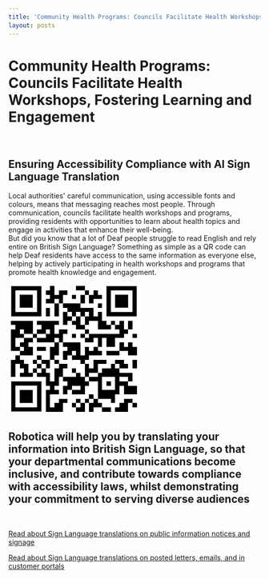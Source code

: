 ```yaml
---
title: 'Community Health Programs: Councils Facilitate Health Workshops, Fostering Learning and Engagement'
layout: posts
---
```


# Community Health Programs: Councils Facilitate Health Workshops, Fostering Learning and Engagement

![]()

## Ensuring Accessibility Compliance with AI Sign Language Translation

Local authorities' careful communication, using accessible fonts and colours, means that messaging reaches most people.  Through communication, councils facilitate health workshops and programs, providing residents with opportunities to learn about health topics and engage in activities that enhance their well-being.  
But did you know that a lot of Deaf people struggle to read English and rely entire on British Sign Language?
Something as simple as a QR code can help Deaf residents have access to the same information as everyone else, helping by actively participating in health workshops and programs that promote health knowledge and engagement.

![QR Code](/posts/images/qr-contact.png)

## Robotica will help you by translating your information into British Sign Language, so that your departmental communications become inclusive, and contribute towards compliance with accessibility laws, whilst demonstrating your commitment to serving diverse audiences

<br/>

[Read about Sign Language translations on public information notices and signage](/solutions/gazette)

[Read about Sign Language translations on posted letters, emails, and in customer portals](/solutions/correspondent)
